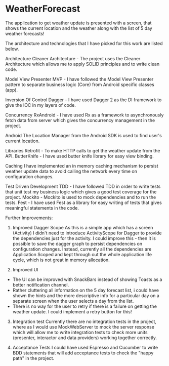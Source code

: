 # WeatherForecast
The application to get weather update is presented with a screen, that shows the current location and the weather along with the list of 5 day weather forecasts!

The architecture and technologies that I have picked for this work are listed below.

Architecture
Cleaner Architecture - The project uses the Cleaner Architecture which allows me to apply SOLID principles and to write clean code.

Model View Presenter
MVP - I have followed the Model View Presenter pattern to separate business logic (Core) from Android specific classes (app).

Inversion Of Control
Dagger - I have used Dagger 2 as the DI framework to give the IOC in my layers of code.

Concurrency
RxAndroid - I have used Rx as a framework to asynchronously fetch data from server which gives the concurrency management in the project.

Android
The Location Manager from the Android SDK is used to find user's current location.

Libraries
Retrofit - To make HTTP calls to get the weather update from the API.
ButterKnife - I have used butter knife library for easy view binding.

Caching
I have implemented an in memory caching mechanism to persist weather update data to avoid calling the network every time on configuration changes.

Test Driven Development
TDD - I have followed TDD in order to write tests that unit test my business logic which gives a good test coverage for the project.
Mockito - Mockito is used to mock dependencies and to run the tests.
Fest - I have used Fest as a library for easy writing of tests that gives meaningful statements in the code.

Further Improvements:

1. Improved Dagger Scope 
As this is a simple app which has a screen (Activity) I didn't need to introduce ActivityScope for Dagger to provide the dependencies just for the activity. I could improve this - then it is possible to save the dagger graph to persist dependencies on configuration changes. Instead, currently all the dependencies are Application Scoped and kept through out the whole application life cycle, which is not great in memory allocation.

2. Improved UI
- The UI can be improved with SnackBars instead of showing Toasts as a better notification channel.
- Rather cluttering all information on the 5 day forecast list, i could have shown the hints and the more descriptive info for a particular day on a separate screen when the user selects a day from the list.
- There is no way for the user to retry if there is a failure on getting the weather update. I could implement a retry button for this!

3. Integration test
Currently there are no integration tests in the project, where as I would use MockWebServer to mock the server response which will allow me to write integration tests to check more units (presenter, interactor and data providers) working together correctly.

4. Acceptance Tests 
I could have used Espresso and Cucumber to write BDD statements that will add acceptance tests to check the "happy path" in the project.
